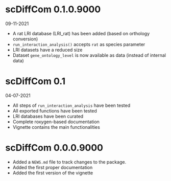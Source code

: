 
# scDiffCom 0.1.0.9000

09-11-2021

* A rat LRI database (LRI_rat) has been added (based on orthology conversion)
* `run_interaction_analysis()` accepts `rat` as species parameter
* LRI datasets have a reduced size
* Dataset `gene_ontology_level` is now available as data (instead of internal data)

# scDiffCom 0.1

04-07-2021

* All steps of `run_interaction_analysis` have been tested
* All exported functions have been tested
* LRI databases have been curated
* Complete roxygen-based documentation
* Vignette contains the main functionalities

# scDiffCom 0.0.0.9000

* Added a `NEWS.md` file to track changes to the package.
* Added the first proper documentation
* Added the first version of the vignette
